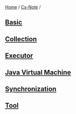 [Home](https://mengxianbin.github.io) /
[Cs-Note](https://mengxianbin.github.io/cs-note) /

## [Basic](./basic)

## [Collection](./collection)

## [Executor](./executor)

## [Java Virtual Machine](./java_virtual_machine)

## [Synchronization](./synchronization)

## [Tool](./tool)
